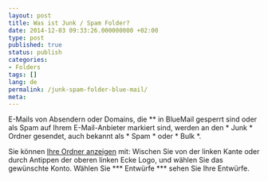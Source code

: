 ```yaml
---
layout: post
title: Was ist Junk / Spam Folder?
date: 2014-12-03 09:33:26.000000000 +02:00
type: post
published: true
status: publish
categories:
- Folders
tags: []
lang: de
permalink: /junk-spam-folder-blue-mail/
meta:
---
```


E-Mails von Absendern oder Domains, die ** in BlueMail gesperrt sind oder als Spam auf Ihrem E-Mail-Anbieter markiert sind, werden an den * Junk * Ordner gesendet, auch bekannt als * Spam * oder * Bulk *.

Sie können [Ihre Ordner anzeigen](/navigieren-zwischen-Ordner/) mit: Wischen Sie von der linken Kante oder durch Antippen der oberen linken Ecke Logo, und wählen Sie das gewünschte Konto. Wählen Sie *** Entwürfe *** sehen Sie Ihre Entwürfe.
